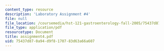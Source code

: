```yaml
---
content_type: resource
description: 'Laboratory Assignment #4'
file: null
file_location: /coursemedia/hst-121-gastroenterology-fall-2005/75437d870a94d9f8170783d63a66a607_assignment4.pdf
file_type: application/pdf
resourcetype: Document
title: assignment4.pdf
uid: 75437d87-0a94-d9f8-1707-83d63a66a607
---
```

